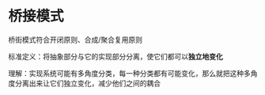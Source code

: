 # 桥接模式

桥街模式符合开闭原则、合成/聚合复用原则

标准定义：将抽象部分与它的实现部分分离，使它们都可以**独立地变化**

理解：实现系统可能有多角度分类，每一种分类都有可能变化，那么就把这种多角度分离出来让它们独立变化，减少他们之间的耦合
